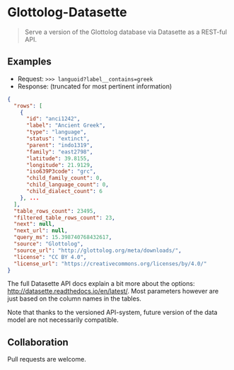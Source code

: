 # Glottolog-Datasette

> Serve a version of the Glottolog database via Datasette as a REST-ful API. 

## Examples

- Request: `>>> languoid?label__contains=greek`
- Response: (truncated for most pertinent information)
```json
{
  "rows": [
    {
      "id": "anci1242",
      "label": "Ancient Greek",
      "type": "language",
      "status": "extinct",
      "parent": "indo1319",
      "family": "east2798",
      "latitude": 39.8155,
      "longitude": 21.9129,
      "iso639P3code": "grc",
      "child_family_count": 0,
      "child_language_count": 0,
      "child_dialect_count": 6
    }, ...
  ],
  "table_rows_count": 23495,
  "filtered_table_rows_count": 23,
  "next": null,
  "next_url": null,
  "query_ms": 15.398740768432617,
  "source": "Glottolog",
  "source_url": "http://glottolog.org/meta/downloads/",
  "license": "CC BY 4.0",
  "license_url": "https://creativecommons.org/licenses/by/4.0/"
}
```

The full Datasette API docs explain a bit more about the options: <http://datasette.readthedocs.io/en/latest/>. Most parameters however are just based on the column names in the tables.

Note that thanks to the versioned API-system, future version of the data model are not necessarily compatible.

## Collaboration

Pull requests are welcome.
